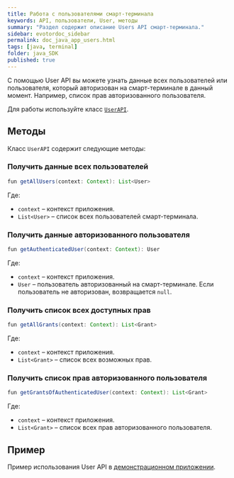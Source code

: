 ```yaml
---
title: Работа с пользователями смарт-терминала
keywords: API, пользователи, User, методы
summary: "Раздел содержит описание Users API смарт-терминала."
sidebar: evotordoc_sidebar
permalink: doc_java_app_users.html
tags: [java, terminal]
folder: java_SDK
published: true
---
```


С помощью User API вы можете узнать данные всех пользователей или пользователя, который авторизован на смарт-терминале в данный момент. Например, список прав авторизованного пользователя.

Для работы используйте класс [`UserAPI`](https://github.com/evotor/integration-library/blob/develop/app/src/main/java/ru/evotor/framework/users/UserApi.kt).

## Методы

Класс `UserAPI` содержит следующие методы:

### Получить данные всех пользователей

```java
fun getAllUsers(context: Context): List<User>
```

Где:

* `context` – контекст приложения.
* `List<User>` – список всех пользователей смарт-терминала.

### Получить данные авторизованного пользователя

```java
fun getAuthenticatedUser(context: Context): User
```

Где:

* `context` – контекст приложения.
* `User` – пользователь авторизованный на смарт-терминале. Если пользователь не авторизован, возвращается `null`.

### Получить список всех доступных прав

```java
fun getAllGrants(context: Context): List<Grant>
```

Где:

* `context` – контекст приложения.
* `List<Grant>` – список всех возможных прав.

### Получить список прав авторизованного пользователя

```java
fun getGrantsOfAuthenticatedUser(context: Context): List<Grant>
```

Где:

* `context` – контекст приложения.
* `List<Grant>` – список всех прав авторизованного пользователя.

## Пример

Пример использования User API в [демонстрационном приложении](https://github.com/evotor/evotor-api-example/blob/master/app/src/main/java/ru/qualitylab/evotor/evotortest6/UserApiActivity.java).
